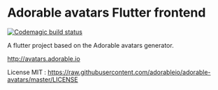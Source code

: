 # Adorable avatars Flutter frontend

[![Codemagic build status](https://api.codemagic.io/apps/5e2afd12b9213d001e3d390f/5e2afd12b9213d001e3d390e/status_badge.svg)](https://codemagic.io/apps/5e2afd12b9213d001e3d390f/5e2afd12b9213d001e3d390e/latest_build)

A flutter project based on the Adorable avatars generator.

http://avatars.adorable.io

License MIT : https://raw.githubusercontent.com/adorableio/adorable-avatars/master/LICENSE 